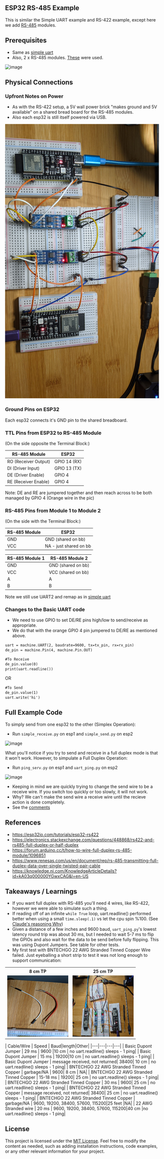 ## ESP32 RS-485  Example
This is similar the Simple UART example and RS-422 example, except here we add [RS-485](https://en.wikipedia.org/wiki/RS-485) modules.


## Prerequisites

- Same as [simple uart](https://github.com/jouellnyc/UART/tree/main/esp32_simple)
- Also, 2 x RS-485 modules. [These](https://www.aliexpress.us/item/3256805229452181.html) were used.

![image](https://github.com/jouellnyc/UART/assets/32470508/23dc6cf1-073f-46af-8612-8aa6f770caf7)

## Physical Connections

###  Upfront Notes on Power

- As with the RS-422 setup, a 5V wall power brick "makes ground and 5V available" on a shared bread board for the RS-485 modules.
- Also each esp32 is still itself powered via USB.

![pic](./pics/rs-485.jpg)
###  Ground Pins on ESP32 

Each esp32  connects it's GND pin to the shared breadboard.


###  TTL Pins from ESP32 to RS-485 Module

(On the side opposite the Terminal Block:)
 
| RS-485 Module | ESP32          |
|------------------------|----------------|
| RO (Receiver Output)   | GPIO 14 (RX)   |
| DI (Driver Input)      | GPIO 13 (TX)   |
| DE (Driver Enable)     | GPIO 4         |
| RE (Receiver Enable)   | GPIO 4         |

Note: DE and RE are jumpered together and then reach across to be both managed by GPIO 4 (Orange wire in the pic) 


###  RS-485 Pins from  Module 1 to  Module 2

(On the side with the Terminal Block:)

| RS-485 Module | ESP32          |
|------------------------|----------------|
| GND   | GND (shared on bb)  |
| VCC   | NA - just shared on bb |


| RS-485 Module 1  | RS-485 Module 2      |
|------------------------|----------------|
| GND   | GND (shared on bb)  |
| VCC   | VCC (shared on bb)  |
| A   | A |
| B   | B |

Note we still use UART2 and remap as in  [simple uart](https://github.com/jouellnyc/UART/tree/main/esp32_simple)

### Changes to the Basic UART code

- We need to use GPIO to set DE/RE pins high/low  to send/receive as appropriate.
- We do that with the orange GPIO 4 pin jumpered to DE/RE as mentioned above.


```
uart = machine.UART(2, baudrate=9600, tx=tx_pin, rx=rx_pin)
de_pin = machine.Pin(4, machine.Pin.OUT)
```
  
```  
#To Receive
de_pin.value(0)
print(uart.readline())
```

OR

```
#To Send 
de_pin.value(1)
uart.write('hi')
```



## Full Example Code

To simply send from one esp32 to the other (Simplex Operation):

- Run `simple_receive.py` on esp1 and `simple_send.py` on esp2
  
![image](https://github.com/jouellnyc/UART/assets/32470508/dbe046e6-9ef2-455e-a657-74ceb6a9d491)


What you'll notice if you try to send and receive in a full duplex mode is that it won't work. However, to  simpulate a Full Duplex Operation: 


- Run `ping_serv.py` on esp1 and `uart_ping.py` on esp2

![image](https://github.com/jouellnyc/UART/assets/32470508/d5f2d8e3-6082-4d22-8da7-73687d017691)

- Keeping in mind we are quickly trying to change the send wire to be a receive wire. If you switch too quickly or too slowly, it will not work.
- Why? We can't make the send wire a receive wire until the recieve action is done completely.
- See the [comments](https://github.com/jouellnyc/UART/blob/main/esp32_rs485/uart_ping.py#L20) 

## References 
- https://esp32io.com/tutorials/esp32-rs422
- https://electronics.stackexchange.com/questions/448868/rs422-and-rs485-full-duplex-or-half-duplex
- https://forum.arduino.cc/t/how-to-wire-full-duplex-rs-485-module/1096851
- https://www.renesas.com/us/en/document/rep/rs-485-transmitting-full-duplex-data-over-single-twisted-pair-cable
- https://knowledge.ni.com/KnowledgeArticleDetails?id=kA03q000000YGwxCAG&l=en-US

## Takeaways / Learnings
- If you want full duplex with RS-485 you'll need 4 wires, like RS-422, however we were able to simulate such a thing.
- If reading off of an infinite `while True` loop, uart.readline() performed better when using a small `time.sleep(.1)` vs let the cpu spin %100. (See [Claude's reasoning Why](why_claude.txt))
- Given a distance of a few inches and 9600 baud, `uart_ping.py`'s lowest latency round trip was about 30 ms, but I needed to wait 5-7 ms to flip the GPIOs and also wait for the data to be send before fully flipping. This was using Dupont Jumpers. See table for other tests.
- My first test with BNTECHGO 22 AWG Stranded Tinned Copper Wire failed. Just eyeballing a short strip to test it was not long enough to support communication:

<table>
  <tr>
    <th>8 cm TP</th>
    <th>25 cm TP</th>
  </tr>
  <tr>
    <td align="center"><img src="pics/8cm_tp.jpg" width="200" height="200"></td>
    <td align="center"><img src="pics/25cm_tp_bb.jpg" width="200" height="200"></td>
  </tr>
</table>


| Cable/Wire | Speed | Baud|length|Other|
|---|---|---|---|
| Basic Dupont Jumper                                  | 29 ms | 9600 |10 cm | no uart.readline() sleeps - 1 ping| 
| Basic Dupont Jumper                                  | 15 ms | 19200|10 cm | no uart.readline() sleeps - 1 ping| 
| Basic Dupont Jumper                                  | message received, not returned| 38400| 10 cm |  no uart.readline() sleeps - 1 ping| 
| BNTECHGO 22 AWG Stranded Tinned Copper        | garbage/NA  | 9600| 8 cm | NA|
| BNTECHGO 22 AWG Stranded Tinned Copper        | 15-18 ms | 19200| 25 cm | no uart.readline() sleeps - 1 ping| 
| BNTECHGO 22 AWG Stranded Tinned Copper        | 30 ms | 9600| 25 cm | no uart.readline() sleeps - 1 ping| 
| BNTECHGO 22 AWG Stranded Tinned Copper | message received, not returned| 38400| 25 cm | no uart.readline() sleeps - 1 ping| 
| BNTECHGO 22 AWG Stranded Tinned Copper | garbage/NA  | 9600, 19200, 38400, 57600, 115200|25 feet |NA|
| 22 AWG Stranded wire                     | 20 ms | 9600, 19200, 38400, 57600, 115200|40 cm |no uart.readline() sleeps - 1 ping| 


## License
This project is licensed under the [MIT License](LICENSE).
Feel free to modify the content as needed, such as adding installation instructions, code examples, or any other relevant information for your project.
